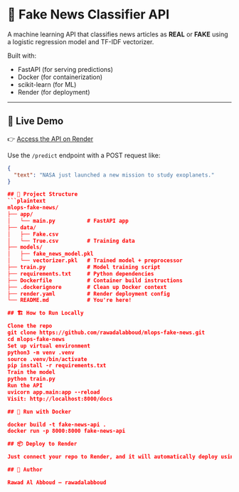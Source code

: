 # 🧠 Fake News Classifier API

A machine learning API that classifies news articles as **REAL** or **FAKE** using a logistic regression model and TF-IDF vectorizer.

Built with:
- FastAPI (for serving predictions)
- Docker (for containerization)
- scikit-learn (for ML)
- Render (for deployment)

---

## 🚀 Live Demo

👉 [Access the API on Render](https://mlops-fake-news.onrender.com)

Use the `/predict` endpoint with a POST request like:

```json
{
  "text": "NASA just launched a new mission to study exoplanets."
}

## 🧰 Project Structure
```plaintext
mlops-fake-news/
├── app/
│   └── main.py          # FastAPI app
├── data/
│   ├── Fake.csv
│   └── True.csv         # Training data
├── models/
│   ├── fake_news_model.pkl
│   └── vectorizer.pkl   # Trained model + preprocessor
├── train.py             # Model training script
├── requirements.txt     # Python dependencies
├── Dockerfile           # Container build instructions
├── .dockerignore        # Clean up Docker context
├── render.yaml          # Render deployment config
└── README.md            # You're here!

## 🏗️ How to Run Locally

Clone the repo
git clone https://github.com/rawadalabboud/mlops-fake-news.git  
cd mlops-fake-news
Set up virtual environment
python3 -m venv .venv  
source .venv/bin/activate  
pip install -r requirements.txt
Train the model
python train.py
Run the API
uvicorn app.main:app --reload
Visit: http://localhost:8000/docs

## 🐳 Run with Docker

docker build -t fake-news-api .  
docker run -p 8000:8000 fake-news-api

## 📦 Deploy to Render

Just connect your repo to Render, and it will automatically deploy using render.yaml.

## 👤 Author

Rawad Al Abboud — rawadalabboud